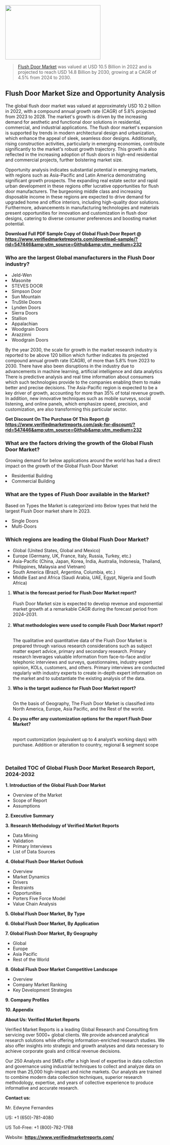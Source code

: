 
<img src="https://ffe5etoiles.com/wp-content/uploads/2024/12/MST1-300x171.png" alt="" width="300" height="171" class="alignnone size-medium wp-image-20088" /><blockquote><p><p><a href="https://www.verifiedmarketreports.com/download-sample/?rid=547446&utm_source=Github&utm_medium=232" target="_blank">Flush Door Market</a> was valued at USD 10.5 Billion in 2022 and is projected to reach USD 14.8 Billion by 2030, growing at a CAGR of 4.5% from 2024 to 2030.</p></blockquote><p><h2>Flush Door Market Size and Opportunity Analysis</h2><p>The global flush door market was valued at approximately USD 10.2 billion in 2022, with a compound annual growth rate (CAGR) of 5.8% projected from 2023 to 2028. The market's growth is driven by the increasing demand for aesthetic and functional door solutions in residential, commercial, and industrial applications. The flush door market's expansion is supported by trends in modern architectural design and urbanization, which enhance the appeal of sleek, seamless door designs. Additionally, rising construction activities, particularly in emerging economies, contribute significantly to the market's robust growth trajectory. This growth is also reflected in the increasing adoption of flush doors in high-end residential and commercial projects, further bolstering market size.</p><p>Opportunity analysis indicates substantial potential in emerging markets, with regions such as Asia-Pacific and Latin America demonstrating significant growth prospects. The expanding real estate sector and rapid urban development in these regions offer lucrative opportunities for flush door manufacturers. The burgeoning middle class and increasing disposable income in these regions are expected to drive demand for upgraded home and office interiors, including high-quality door solutions. Furthermore, advancements in manufacturing technologies and materials present opportunities for innovation and customization in flush door designs, catering to diverse consumer preferences and boosting market potential.</p></p><p class=""><strong>Download Full PDF Sample Copy of Global Flush Door Report @ <a href="https://www.verifiedmarketreports.com/download-sample/?rid=547446&amp;utm_source=Github&amp;utm_medium=232" target="_blank">https://www.verifiedmarketreports.com/download-sample/?rid=547446&amp;utm_source=Github&amp;utm_medium=232</a></strong></p><h3 id="" class="">Who are the largest Global manufacturers in the Flush Door industry?</h3><p><li>Jeld-Wen</li><li> Masonite</li><li> STEVES DOOR</li><li> Simpson Door</li><li> Sun Mountain</li><li> TruStile Doors</li><li> Lynden Doors</li><li> Sierra Doors</li><li> Stallion</li><li> Appalachian</li><li> Woodgrain Doors</li><li> Arazzinni</li><li> Woodgrain Doors</li></p><div class=""><div class="" dir="" data-message-author-role="" data-message-id="" data-message-model-slug=""><div class=""><div class=""><div class=""><div class="" dir="" data-message-author-role="" data-message-id="" data-message-model-slug=""><div class=""><div class=""><p>By the year 2030, the scale for growth in the market research industry is reported to be above 120 billion which further indicates its projected compound annual growth rate (CAGR), of more than 5.8% from 2023 to 2030. There have also been disruptions in the industry due to advancements in machine learning, artificial intelligence and data analytics There is predictive analysis and real time information about consumers which such technologies provide to the companies enabling them to make better and precise decisions. The Asia-Pacific region is expected to be a key driver of growth, accounting for more than 35% of total revenue growth. In addition, new innovative techniques such as mobile surveys, social listening, and online panels, which emphasize speed, precision, and customization, are also transforming this particular sector.</p><p><strong>Get Discount On The Purchase Of This Report @&nbsp; <a href="https://www.verifiedmarketreports.com/ask-for-discount/?rid=547446&amp;utm_source=Github&amp;utm_medium=232" target="_blank">https://www.verifiedmarketreports.com/ask-for-discount/?rid=547446&amp;utm_source=Github&amp;utm_medium=232</a></strong></p></div></div></div></div></div></div></div></div><h3 id="" class="">What are the factors driving the growth of the Global Flush Door Market?</h3><p id="" class="">Growing demand for below applications around the world has had a direct impact on the growth of the Global Flush Door Market</p><p id="" class=""><li>Residential Building</li><li> Commercial Building</li></p><h3 id="" class="">What are the types of Flush Door available in the Market?</h3><p id="" class="">Based on Types the Market is categorized into Below types that held the largest Flush Door market share In 2023.</p><p id="" class=""><li>Single Doors</li><li> Multi-Doors</li></p><h3 id="" class="">Which regions are leading the Global Flush Door Market?</h3><ul><li>Global (United States, Global and Mexico)</li><li>Europe (Germany, UK, France, Italy, Russia, Turkey, etc.)</li><li>Asia-Pacific (China, Japan, Korea, India, Australia, Indonesia, Thailand, Philippines, Malaysia and Vietnam)</li><li>South America (Brazil, Argentina, Columbia, etc.)</li><li>Middle East and Africa (Saudi Arabia, UAE, Egypt, Nigeria and South Africa)</li></ul><p><ol><li><strong>What is the forecast period for Flush Door Market report?<br /></strong><br /><span data-sheets-root="1" data-sheets-value="{&quot;1&quot;:2,&quot;2&quot;:&quot;XXXX size is expected to develop revenue and exponential market growth at a remarkable CAGR during the forecast period from 2024&ndash;2030.&quot;}" data-sheets-userformat="{&quot;2&quot;:12674,&quot;4&quot;:{&quot;1&quot;:2,&quot;2&quot;:16776960},&quot;10&quot;:2,&quot;11&quot;:0,&quot;15&quot;:&quot;Arial&quot;,&quot;16&quot;:12}">Flush Door Market size is expected to develop revenue and exponential market growth at a remarkable CAGR during the forecast period from 2024&ndash;2031.</span><br /><br /></li><li><strong>What methodologies were used to compile Flush Door Market report?<br /><br /></strong><p>The qualitative and quantitative data of the&nbsp;Flush Door Market is prepared through various research considerations such as subject matter expert advice, primary and secondary research. Primary research leverages valuable information from face-to-face and/or telephonic interviews and surveys, questionnaires, industry expert opinion, KOLs, customers, and others. Primary interviews are conducted regularly with industry experts to create in-depth expert information on the market and to substantiate the existing analysis of the data.&nbsp;</p></li><li><strong>Who is the target audience for Flush Door Market report?<br /><br /></strong><p>On the basis of Geography, The&nbsp;Flush Door Market is classified into North America, Europe, Asia Pacific, and the Rest of the world.</p></li><li><strong>Do you offer any customization options for the report Flush Door Market?<br /><br /></strong><p>report customization (equivalent up to 4 analyst&rsquo;s working days) with purchase. Addition or alteration to country, regional &amp; segment scope</p><p>&nbsp;</p></li></ol></p><h3 id="" class="">Detailed TOC of Global Flush Door Market Research Report, 2024-2032</h3><p id="" class=""><strong>1. Introduction of the Global Flush Door Market</strong></p><ul><li>Overview of the Market</li><li>Scope of Report</li><li>Assumptions</li></ul><p id="" class=""><strong>2. Executive Summary</strong></p><p id="" class=""><strong>3. Research Methodology of&nbsp;Verified Market Reports</strong></p><ul><li>Data Mining</li><li>Validation</li><li>Primary Interviews</li><li>List of Data Sources</li></ul><p id="" class=""><strong>4. Global Flush Door Market Outlook</strong></p><ul><li>Overview</li><li>Market Dynamics</li><li>Drivers</li><li>Restraints</li><li>Opportunities</li><li>Porters Five Force Model</li><li>Value Chain Analysis</li></ul><p id="" class=""><strong>5. Global Flush Door Market, By&nbsp;Type</strong></p><p id="" class=""><strong>6. Global Flush Door Market, By Application</strong></p><p id="" class=""><strong>7. Global Flush Door Market, By Geography</strong></p><ul><li>Global</li><li>Europe</li><li>Asia Pacific</li><li>Rest of the World</li></ul><p id="" class=""><strong>8. Global Flush Door Market Competitive Landscape</strong></p><ul><li>Overview</li><li>Company Market Ranking</li><li>Key Development Strategies</li></ul><p id="" class=""><strong>9. Company Profiles</strong></p><p id="" class=""><strong>10. Appendix</strong></p><p id="" class=""><strong>About Us: Verified Market Reports</strong></p><p id="" class="">Verified Market Reports is a leading Global Research and Consulting firm servicing over 5000+ global clients. We provide advanced analytical research solutions while offering information-enriched research studies. We also offer insights into strategic and growth analyses and data necessary to achieve corporate goals and critical revenue decisions.</p><p id="" class="">Our 250 Analysts and SMEs offer a high level of expertise in data collection and governance using industrial techniques to collect and analyze data on more than 25,000 high-impact and niche markets. Our analysts are trained to combine modern data collection techniques, superior research methodology, expertise, and years of collective experience to produce informative and accurate research.</p><p id="" class=""><strong>Contact us:</strong></p><p id="" class="">Mr. Edwyne Fernandes</p><p id="" class="">US: +1 (650)-781-4080</p><p id="" class="">US Toll-Free: +1 (800)-782-1768</p><p id="" class="">Website: <a target="" data-test-app-aware-link=""><strong>https://www.verifiedmarketreports.com/</strong></a></p>
